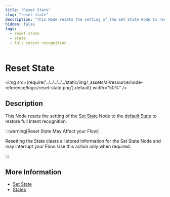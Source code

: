 ```yaml
---
title: "Reset State" 
slug: "reset-state"
description: "This Node resets the setting of the Set State Node to restore full Intent recognition."
hidden: false
tags:
  - reset state
  - state
  - full intent recognition
---
```


# Reset State

<img src={require('../../../../../static/img/_assets/ai/resource/node-reference/logic/reset-state.png').default} width="50%" />

## Description

This Node resets the setting of the [Set State](../../../test/interaction-panel/state.md) Node to the [default State](../../../test/interaction-panel/state.md)
to restore full Intent recognition.

:::warning[Reset State May Affect your Flow]

  Resetting the State clears all stored information for the Set State Node and may interrupt your Flow. Use this action only when required.

:::

## More Information

- [Set State](set-state.md)
- [States](../../../test/interaction-panel/state.md)